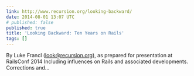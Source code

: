 ```yaml
---
link: http://www.recursion.org/looking-backward/
date: 2014-08-01 13:07 UTC
# published: false
published: true
title: 'Looking Backward: Ten Years on Rails'
tags: []
---
```


By Luke Francl (look@recursion.org), as prepared for presentation at RailsConf 2014
Including influences on Rails and associated developments. Corrections and…
